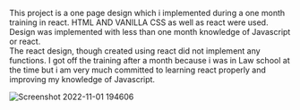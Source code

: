 This project is a one page design which i implemented during a one month training in react.
HTML AND VANILLA CSS as well as react were used.
<br/>
Design was implemented with less than one month knowledge of Javascript or react.<br/>
The react design, though created using react did not implement any functions.
I got off the training after a month because i was in Law school at the time but i am very much committed to learning react properly and improving my knowledge of Javascript.

![Screenshot 2022-11-01 194606](https://user-images.githubusercontent.com/84972338/199315982-722b4bb2-47d0-4bea-9804-2a8bf4f0408c.png)
